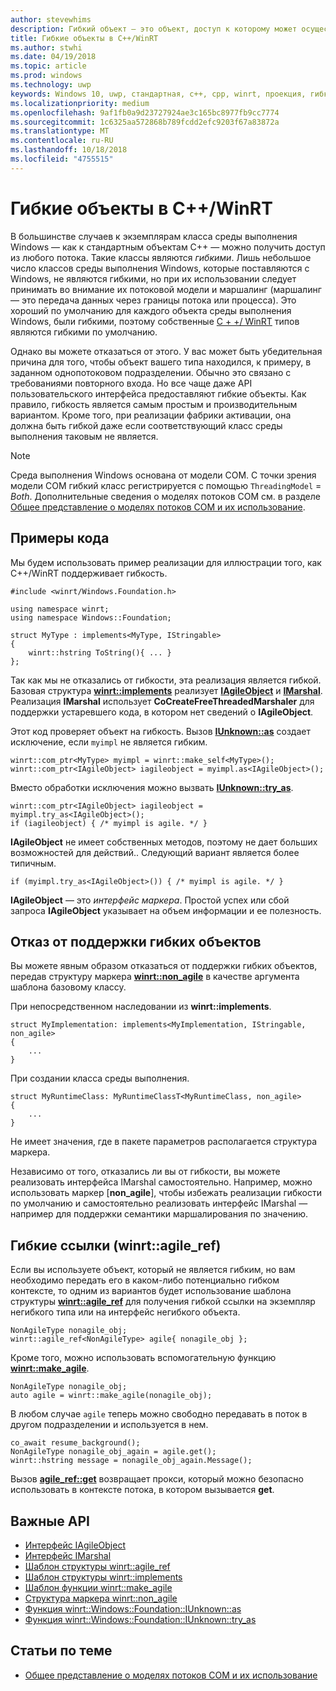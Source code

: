 ```yaml
---
author: stevewhims
description: Гибкий объект — это объект, доступ к которому может осуществляться из любого потока. Типы C++/WinRT являются гибкими по умолчанию, но вы можете это отключить.
title: Гибкие объекты в C++/WinRT
ms.author: stwhi
ms.date: 04/19/2018
ms.topic: article
ms.prod: windows
ms.technology: uwp
keywords: Windows 10, uwp, стандартная, c++, cpp, winrt, проекция, гибкий, объект, гибкость, IAgileObject
ms.localizationpriority: medium
ms.openlocfilehash: 9af1fb0a9d23727924ae3c165bc8977fb9cc7774
ms.sourcegitcommit: 1c6325aa572868b789fcdd2efc9203f67a83872a
ms.translationtype: MT
ms.contentlocale: ru-RU
ms.lasthandoff: 10/18/2018
ms.locfileid: "4755515"
---
```

# <a name="agile-objects-in-cwinrt"></a>Гибкие объекты в C++/WinRT
В большинстве случаев к экземплярам класса среды выполнения Windows &mdash; как к стандартным объектам C++ &mdash; можно получить доступ из любого потока. Такие классы являются *гибкими*. Лишь небольшое число классов среды выполнения Windows, которые поставляются с Windows, не являются гибкими, но при их использовании следует принимать во внимание их потоковой модели и маршалинг (маршалинг — это передача данных через границы потока или процесса). Это хороший по умолчанию для каждого объекта среды выполнения Windows, были гибкими, поэтому собственные [C + +/ WinRT](/windows/uwp/cpp-and-winrt-apis/intro-to-using-cpp-with-winrt) типов являются гибкими по умолчанию.

Однако вы можете отказаться от этого. У вас может быть убедительная причина для того, чтобы объект вашего типа находился, к примеру, в заданном однопотоковом подразделении. Обычно это связано с требованиями повторного входа. Но все чаще даже API пользовательского интерфейса предоставляют гибкие объекты. Как правило, гибкость является самым простым и производительным вариантом. Кроме того, при реализации фабрики активации, она должна быть гибкой даже если соответствующий класс среды выполнения таковым не является.

> [!NOTE]
> Среда выполнения Windows основана от модели COM. С точки зрения модели COM гибкий класс регистрируется с помощью `ThreadingModel` = *Both*. Дополнительные сведения о моделях потоков COM см. в разделе [Общее представление о моделях потоков COM и их использование](https://msdn.microsoft.com/library/ms809971).

## <a name="code-examples"></a>Примеры кода
Мы будем использовать пример реализации для иллюстрации того, как C++/WinRT поддерживает гибкость.

```cppwinrt
#include <winrt/Windows.Foundation.h>

using namespace winrt;
using namespace Windows::Foundation;

struct MyType : implements<MyType, IStringable>
{
    winrt::hstring ToString(){ ... }
};
```

Так как мы не отказались от гибкости, эта реализация является гибкой. Базовая структура [**winrt::implements**](/uwp/cpp-ref-for-winrt/implements) реализует [**IAgileObject**](https://msdn.microsoft.com/library/windows/desktop/hh802476) и [**IMarshal**](https://docs.microsoft.com/previous-versions/windows/embedded/ms887993). Реализация **IMarshal** использует **CoCreateFreeThreadedMarshaler** для поддержки устаревшего кода, в котором нет сведений о **IAgileObject**.

Этот код проверяет объект на гибкость. Вызов [**IUnknown::as**](/uwp/cpp-ref-for-winrt/windows-foundation-iunknown#iunknownas-function) создает исключение, если `myimpl` не является гибким.

```cppwinrt
winrt::com_ptr<MyType> myimpl = winrt::make_self<MyType>();
winrt::com_ptr<IAgileObject> iagileobject = myimpl.as<IAgileObject>();
```

Вместо обработки исключения можно вызвать [**IUnknown::try_as**](/uwp/cpp-ref-for-winrt/windows-foundation-iunknown#iunknowntryas-function).

```cppwinrt
winrt::com_ptr<IAgileObject> iagileobject = myimpl.try_as<IAgileObject>();
if (iagileobject) { /* myimpl is agile. */ }
```

**IAgileObject** не имеет собственных методов, поэтому не дает больших возможностей для действий.. Следующий вариант является более типичным.

```cppwinrt
if (myimpl.try_as<IAgileObject>()) { /* myimpl is agile. */ }
```

**IAgileObject** — это *интерфейс маркера*. Простой успех или сбой запроса **IAgileObject** указывает на объем информации и ее полезность.

## <a name="opting-out-of-agile-object-support"></a>Отказ от поддержки гибких объектов
Вы можете явным образом отказаться от поддержки гибких объектов, передав структуру маркера [**winrt::non_agile**](/uwp/cpp-ref-for-winrt/non_agile) в качестве аргумента шаблона базовому классу.

При непосредственном наследовании из **winrt::implements**.

```cppwinrt
struct MyImplementation: implements<MyImplementation, IStringable, non_agile>
{
    ...
}
```

При создании класса среды выполнения.

```cppwinrt
struct MyRuntimeClass: MyRuntimeClassT<MyRuntimeClass, non_agile>
{
    ...
}
```

Не имеет значения, где в пакете параметров располагается структура маркера.

Независимо от того, отказались ли вы от гибкости, вы можете реализовать интерфейса IMarshal самостоятельно. Например, можно использовать маркер [**non_agile**], чтобы избежать реализации гибкости по умолчанию и самостоятельно реализовать интерфейс IMarshal &mdash; например для поддержки семантики маршалирования по значению.

## <a name="agile-references-winrtagileref"></a>Гибкие ссылки (winrt::agile_ref)
Если вы используете объект, который не является гибким, но вам необходимо передать его в каком-либо потенциально гибком контексте, то одним из вариантов будет использование шаблона структуры [**winrt::agile_ref**](/uwp/cpp-ref-for-winrt/agile-ref) для получения гибкой ссылки на экземпляр негибкого типа или на интерфейс негибкого объекта.

```cppwinrt
NonAgileType nonagile_obj;
winrt::agile_ref<NonAgileType> agile{ nonagile_obj };
```
Кроме того, можно использовать вспомогательную функцию [**winrt::make_agile**](/uwp/cpp-ref-for-winrt/make-agile).

```cppwinrt
NonAgileType nonagile_obj;
auto agile = winrt::make_agile(nonagile_obj);
```

В любом случае `agile` теперь можно свободно передавать в поток в другом подразделении и используется в нем.

```cppwinrt
co_await resume_background();
NonAgileType nonagile_obj_again = agile.get();
winrt::hstring message = nonagile_obj_again.Message();
```

Вызов [**agile_ref::get**](/uwp/cpp-ref-for-winrt/agile-ref#agilerefget-function) возвращает прокси, который можно безопасно использовать в контексте потока, в котором вызывается **get**.

## <a name="important-apis"></a>Важные API
* [Интерфейс IAgileObject](https://msdn.microsoft.com/library/windows/desktop/hh802476)
* [Интерфейс IMarshal](https://docs.microsoft.com/previous-versions/windows/embedded/ms887993)
* [Шаблон структуры winrt::agile_ref](/uwp/cpp-ref-for-winrt/agile-ref)
* [Шаблон структуры winrt::implements](/uwp/cpp-ref-for-winrt/implements)
* [Шаблон функции winrt::make_agile](/uwp/cpp-ref-for-winrt/make-agile)
* [Структура маркера winrt::non_agile](/uwp/cpp-ref-for-winrt/non_agile)
* [Функция winrt::Windows::Foundation::IUnknown::as](/uwp/cpp-ref-for-winrt/windows-foundation-iunknown#iunknownas-function)
* [Функция winrt::Windows::Foundation::IUnknown::try_as](/uwp/cpp-ref-for-winrt/windows-foundation-iunknown#iunknowntryas-function)

## <a name="related-topics"></a>Статьи по теме
* [Общее представление о моделях потоков COM и их использование](https://msdn.microsoft.com/library/ms809971)
